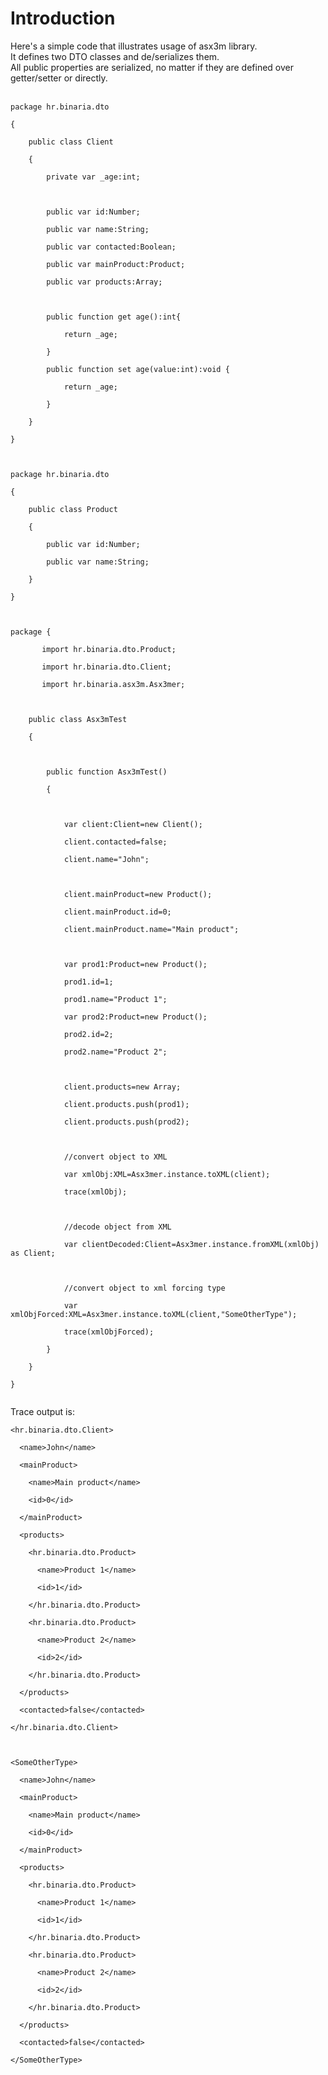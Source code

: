 # Introduction #
Here's a simple code that illustrates usage of asx3m library.<br>
It defines two DTO classes and de/serializes them.<br>
All public properties are serialized, no matter if they are defined over getter/setter or directly.<br>
<br>
<pre><code>package hr.binaria.dto <br>
{<br>
	public class Client<br>
	{<br>
		private var _age:int;<br>
		<br>
		public var id:Number;<br>
		public var name:String;<br>
		public var contacted:Boolean;<br>
		public var mainProduct:Product;<br>
		public var products:Array;<br>
		<br>
		public function get age():int{<br>
			return _age;<br>
		}<br>
		public function set age(value:int):void {<br>
			return _age;<br>
		}<br>
	}<br>
}<br>
<br>
package hr.binaria.dto<br>
{<br>
	public class Product<br>
	{<br>
		public var id:Number;<br>
		public var name:String;<br>
	}<br>
}<br>
<br>
package {<br>
       import hr.binaria.dto.Product;<br>
       import hr.binaria.dto.Client;<br>
       import hr.binaria.asx3m.Asx3mer;<br>
<br>
	public class Asx3mTest<br>
	{<br>
                		<br>
		public function Asx3mTest()<br>
		{	<br>
			<br>
			var client:Client=new Client();				<br>
			client.contacted=false;<br>
			client.name="John";<br>
			<br>
			client.mainProduct=new Product();<br>
			client.mainProduct.id=0;<br>
			client.mainProduct.name="Main product";<br>
			<br>
			var prod1:Product=new Product();<br>
			prod1.id=1;<br>
			prod1.name="Product 1";<br>
			var prod2:Product=new Product();<br>
			prod2.id=2;<br>
			prod2.name="Product 2";<br>
			<br>
			client.products=new Array;<br>
			client.products.push(prod1);<br>
			client.products.push(prod2);<br>
						<br>
			//convert object to XML<br>
			var xmlObj:XML=Asx3mer.instance.toXML(client);<br>
			trace(xmlObj);	<br>
<br>
			//decode object from XML				<br>
			var clientDecoded:Client=Asx3mer.instance.fromXML(xmlObj) as Client;				<br>
			<br>
			//convert object to xml forcing type	<br>
			var xmlObjForced:XML=Asx3mer.instance.toXML(client,"SomeOtherType");<br>
			trace(xmlObjForced);	<br>
		}		<br>
	}<br>
}<br>
</code></pre>

Trace output is:<br>
<pre><code>&lt;hr.binaria.dto.Client&gt;<br>
  &lt;name&gt;John&lt;/name&gt;<br>
  &lt;mainProduct&gt;<br>
    &lt;name&gt;Main product&lt;/name&gt;<br>
    &lt;id&gt;0&lt;/id&gt;<br>
  &lt;/mainProduct&gt;<br>
  &lt;products&gt;<br>
    &lt;hr.binaria.dto.Product&gt;<br>
      &lt;name&gt;Product 1&lt;/name&gt;<br>
      &lt;id&gt;1&lt;/id&gt;<br>
    &lt;/hr.binaria.dto.Product&gt;<br>
    &lt;hr.binaria.dto.Product&gt;<br>
      &lt;name&gt;Product 2&lt;/name&gt;<br>
      &lt;id&gt;2&lt;/id&gt;<br>
    &lt;/hr.binaria.dto.Product&gt;<br>
  &lt;/products&gt;<br>
  &lt;contacted&gt;false&lt;/contacted&gt;<br>
&lt;/hr.binaria.dto.Client&gt;<br>
<br>
&lt;SomeOtherType&gt;<br>
  &lt;name&gt;John&lt;/name&gt;<br>
  &lt;mainProduct&gt;<br>
    &lt;name&gt;Main product&lt;/name&gt;<br>
    &lt;id&gt;0&lt;/id&gt;<br>
  &lt;/mainProduct&gt;<br>
  &lt;products&gt;<br>
    &lt;hr.binaria.dto.Product&gt;<br>
      &lt;name&gt;Product 1&lt;/name&gt;<br>
      &lt;id&gt;1&lt;/id&gt;<br>
    &lt;/hr.binaria.dto.Product&gt;<br>
    &lt;hr.binaria.dto.Product&gt;<br>
      &lt;name&gt;Product 2&lt;/name&gt;<br>
      &lt;id&gt;2&lt;/id&gt;<br>
    &lt;/hr.binaria.dto.Product&gt;<br>
  &lt;/products&gt;<br>
  &lt;contacted&gt;false&lt;/contacted&gt;<br>
&lt;/SomeOtherType&gt;<br>
</code></pre>
